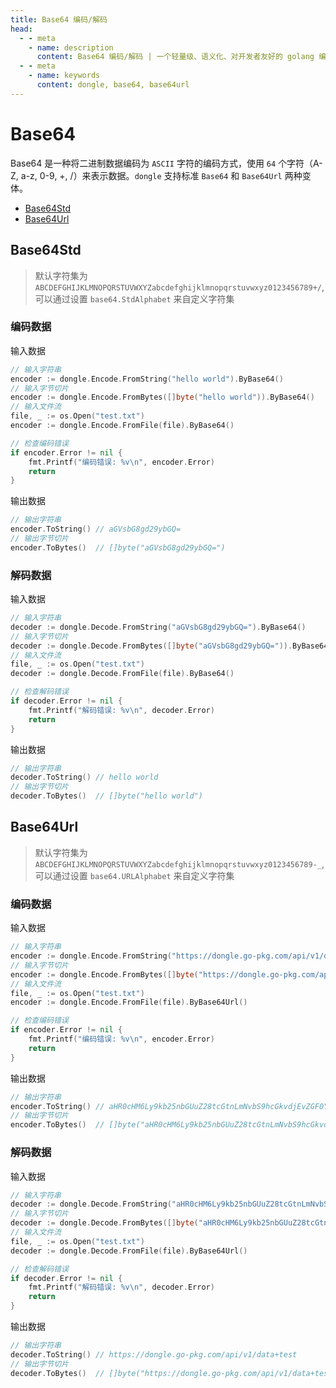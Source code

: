 ```yaml
---
title: Base64 编码/解码
head:
  - - meta
    - name: description
      content: Base64 编码/解码 | 一个轻量级、语义化、对开发者友好的 golang 编码&密码库
  - - meta
    - name: keywords
      content: dongle, base64, base64url
---
```


# Base64

Base64 是一种将二进制数据编码为 `ASCII` 字符的编码方式，使用 `64` 个字符（A-Z, a-z, 0-9, +, /）来表示数据。`dongle` 支持标准 `Base64` 和 `Base64Url` 两种变体。

- [Base64Std](#base64std)
- [Base64Url](#base64url)

## Base64Std
> 默认字符集为 `ABCDEFGHIJKLMNOPQRSTUVWXYZabcdefghijklmnopqrstuvwxyz0123456789+/`,
> 可以通过设置 `base64.StdAlphabet` 来自定义字符集

### 编码数据
输入数据

```go
// 输入字符串
encoder := dongle.Encode.FromString("hello world").ByBase64()
// 输入字节切片
encoder := dongle.Encode.FromBytes([]byte("hello world")).ByBase64()
// 输入文件流
file, _ := os.Open("test.txt")
encoder := dongle.Encode.FromFile(file).ByBase64()

// 检查编码错误
if encoder.Error != nil {
	fmt.Printf("编码错误: %v\n", encoder.Error)
	return
}
```

输出数据

```go
// 输出字符串
encoder.ToString() // aGVsbG8gd29ybGQ=
// 输出字节切片
encoder.ToBytes()  // []byte("aGVsbG8gd29ybGQ=")
```

### 解码数据
输入数据

```go
// 输入字符串
decoder := dongle.Decode.FromString("aGVsbG8gd29ybGQ=").ByBase64()
// 输入字节切片
decoder := dongle.Decode.FromBytes([]byte("aGVsbG8gd29ybGQ=")).ByBase64()
// 输入文件流
file, _ := os.Open("test.txt")
decoder := dongle.Decode.FromFile(file).ByBase64()

// 检查解码错误
if decoder.Error != nil {
	fmt.Printf("解码错误: %v\n", decoder.Error)
	return
}
```

输出数据

```go
// 输出字符串
decoder.ToString() // hello world
// 输出字节切片
decoder.ToBytes()  // []byte("hello world")
```

## Base64Url

> 默认字符集为 `ABCDEFGHIJKLMNOPQRSTUVWXYZabcdefghijklmnopqrstuvwxyz0123456789-_`,
> 可以通过设置 `base64.URLAlphabet` 来自定义字符集

### 编码数据
输入数据

```go
// 输入字符串
encoder := dongle.Encode.FromString("https://dongle.go-pkg.com/api/v1/data+test").ByBase64Url()
// 输入字节切片
encoder := dongle.Encode.FromBytes([]byte("https://dongle.go-pkg.com/api/v1/data+test")).ByBase64Url()
// 输入文件流
file, _ := os.Open("test.txt")
encoder := dongle.Encode.FromFile(file).ByBase64Url()

// 检查编码错误
if encoder.Error != nil {
	fmt.Printf("编码错误: %v\n", encoder.Error)
	return
}
```

输出数据

```go
// 输出字符串
encoder.ToString() // aHR0cHM6Ly9kb25nbGUuZ28tcGtnLmNvbS9hcGkvdjEvZGF0YSt0ZXN0
// 输出字节切片
encoder.ToBytes()  // []byte("aHR0cHM6Ly9kb25nbGUuZ28tcGtnLmNvbS9hcGkvdjEvZGF0YSt0ZXN0")
```

### 解码数据
输入数据

```go
// 输入字符串
decoder := dongle.Decode.FromString("aHR0cHM6Ly9kb25nbGUuZ28tcGtnLmNvbS9hcGkvdjEvZGF0YSt0ZXN0").ByBase64Url()
// 输入字节切片
decoder := dongle.Decode.FromBytes([]byte("aHR0cHM6Ly9kb25nbGUuZ28tcGtnLmNvbS9hcGkvdjEvZGF0YSt0ZXN0")).ByBase64Url()
// 输入文件流
file, _ := os.Open("test.txt")
decoder := dongle.Decode.FromFile(file).ByBase64Url()

// 检查解码错误
if decoder.Error != nil {
	fmt.Printf("解码错误: %v\n", decoder.Error)
	return
}
```

输出数据

```go
// 输出字符串
decoder.ToString() // https://dongle.go-pkg.com/api/v1/data+test
// 输出字节切片
decoder.ToBytes()  // []byte("https://dongle.go-pkg.com/api/v1/data+test")
```


